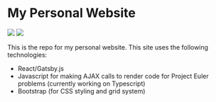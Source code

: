 # My Personal Website

![](https://github.com/jackmoody11/jackmoody11.github.io/workflows/Test/badge.svg)
![](https://github.com/jackmoody11/jackmoody11.github.io/workflows/Deploy/badge.svg)

This is the repo for my personal website. This site uses the following technologies:

- React/Gatsby.js
- Javascript for making AJAX calls to render code for Project Euler problems (currently working on Typescript)
- Bootstrap (for CSS styling and grid system)
